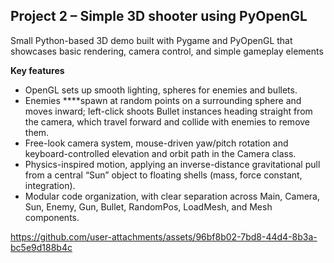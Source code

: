 ## Project 2 – Simple 3D shooter using PyOpenGL

Small Python-based 3D demo built with Pygame and PyOpenGL that showcases basic rendering, camera control, and simple gameplay elements

**Key features**

- OpenGL sets up smooth lighting, spheres for enemies and bullets.
- Enemies ****spawn at random points on a surrounding sphere and moves inward; left-click shoots Bullet instances heading straight from the camera, which travel forward and collide with enemies to remove them.
- Free-look camera system, mouse-driven yaw/pitch rotation and keyboard-controlled elevation and orbit path in the Camera class.
- Physics-inspired motion, applying an inverse-distance gravitational pull from a central “Sun” object to floating shells (mass, force constant, integration).
- Modular code organization, with clear separation across Main, Camera, Sun, Enemy, Gun, Bullet, RandomPos, LoadMesh, and Mesh components.

https://github.com/user-attachments/assets/96bf8b02-7bd8-44d4-8b3a-bc5e9d188b4c
